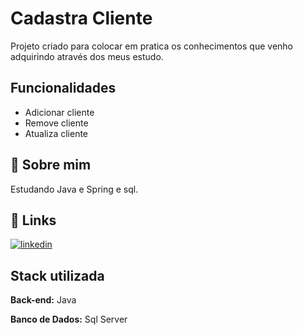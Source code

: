 
# Cadastra Cliente

Projeto criado para colocar em pratica os conhecimentos que venho adquirindo através dos meus estudo.



## Funcionalidades
- Adicionar cliente
- Remove    cliente
- Atualiza cliente



## 🚀 Sobre mim
Estudando Java e Spring e sql.


## 🔗 Links

[![linkedin](https://img.shields.io/badge/linkedin-0A66C2?style=for-the-badge&logo=linkedin&logoColor=white)](https://www.linkedin.com/in/diego-ramos-683798207/)



## Stack utilizada
**Back-end:** Java

**Banco de Dados:** Sql Server

